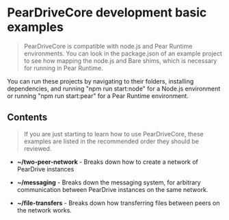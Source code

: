 # PearDriveCore development basic examples

> PearDriveCore is compatible with node.js and Pear Runtime environments. You can look in the package.json of an example project to see how mapping the node.js and Bare shims, which is necessary for running in Pear Runtime.

You can run these projects by navigating to their folders, installing dependencies, and running "npm run start:node" for a Node.js environment or running "npm run start:pear" for a Pear Runtime environment.

## Contents

> If you are just starting to learn how to use PearDriveCore, these examples are listed in the recommended order they should be reviewed.

- **~/two-peer-network** - Breaks down how to create a network of PearDrive instances

- **~/messaging** - Breaks down the messaging system, for arbitrary communication between PearDrive instances on the same network.

- **~/file-transfers** - Breaks down how transferring files between peers on the network works.

